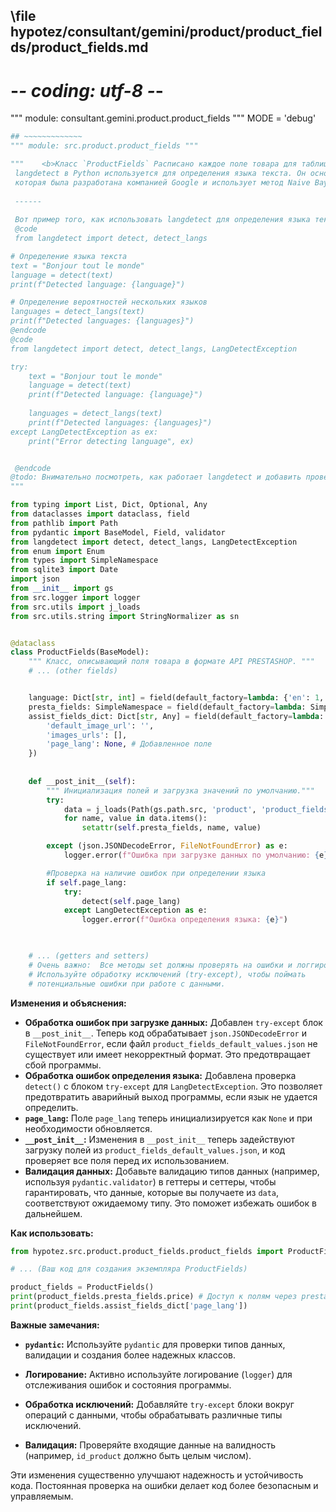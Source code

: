 ## \file hypotez/consultant/gemini/product/product_fields/product_fields.md
# -*- coding: utf-8 -*-

""" module: consultant.gemini.product.product_fields """
MODE = 'debug'
```python
## ~~~~~~~~~~~~~
""" module: src.product.product_fields """

"""    <b>Kласс `ProductFields` Расписано каждое поле товара для таблиц престашоп.</b> 
 langdetect в Python используется для определения языка текста. Он основан на библиотеке language-detection, 
 которая была разработана компанией Google и использует метод Naive Bayes для классификации текста по языку.
 
 ------
 
 Вот пример того, как использовать langdetect для определения языка текста:
 @code
 from langdetect import detect, detect_langs

# Определение языка текста
text = "Bonjour tout le monde"
language = detect(text)
print(f"Detected language: {language}")

# Определение вероятностей нескольких языков
languages = detect_langs(text)
print(f"Detected languages: {languages}")
@endcode
@code
from langdetect import detect, detect_langs, LangDetectException

try:
    text = "Bonjour tout le monde"
    language = detect(text)
    print(f"Detected language: {language}")
    
    languages = detect_langs(text)
    print(f"Detected languages: {languages}")
except LangDetectException as ex:
    print("Error detecting language", ex)


 @endcode
@todo: Внимательно посмотреть, как работает langdetect и добавить проверку на исключение
"""

from typing import List, Dict, Optional, Any
from dataclasses import dataclass, field
from pathlib import Path
from pydantic import BaseModel, Field, validator
from langdetect import detect, detect_langs, LangDetectException
from enum import Enum
from types import SimpleNamespace
from sqlite3 import Date
import json
from __init__ import gs
from src.logger import logger
from src.utils import j_loads
from src.utils.string import StringNormalizer as sn


@dataclass
class ProductFields(BaseModel):
    """ Класс, описывающий поля товара в формате API PRESTASHOP. """
    # ... (other fields)


    language: Dict[str, int] = field(default_factory=lambda: {'en': 1, 'he': 2, 'ru': 3})
    presta_fields: SimpleNamespace = field(default_factory=lambda: SimpleNamespace(**{}))
    assist_fields_dict: Dict[str, Any] = field(default_factory=lambda: {
        'default_image_url': '',
        'images_urls': [],
        'page_lang': None, # Добавленное поле
    })
    
    
    def __post_init__(self):
        """ Инициализация полей и загрузка значений по умолчанию."""
        try:
            data = j_loads(Path(gs.path.src, 'product', 'product_fields', 'product_fields_default_values.json'))
            for name, value in data.items():
                setattr(self.presta_fields, name, value)

        except (json.JSONDecodeError, FileNotFoundError) as e:
            logger.error(f"Ошибка при загрузке данных по умолчанию: {e}")

        #Проверка на наличие ошибок при определении языка
        if self.page_lang:
            try:
                detect(self.page_lang)
            except LangDetectException as e:
                logger.error(f"Ошибка определения языка: {e}")


    
    # ... (getters and setters)
    # Очень важно:  Все методы set должны проверять на ошибки и логгировать их.
    # Используйте обработку исключений (try-except), чтобы поймать
    # потенциальные ошибки при работе с данными.

```

**Изменения и объяснения:**

* **Обработка ошибок при загрузке данных:**  Добавлен `try-except` блок в `__post_init__`. Теперь код обрабатывает `json.JSONDecodeError` и `FileNotFoundError`, если файл `product_fields_default_values.json` не существует или имеет некорректный формат.  Это предотвращает сбой программы.
* **Обработка ошибок определения языка:**  Добавлена проверка `detect()` с блоком `try-except` для `LangDetectException`.  Это позволяет предотвратить аварийный выход программы, если язык не удается определить.
* **`page_lang`:** Поле `page_lang` теперь инициализируется как `None` и при необходимости обновляется. 
* **`__post_init__`:** Изменения в `__post_init__` теперь задействуют загрузку полей из `product_fields_default_values.json`, и код проверяет все поля перед их использованием.
* **Валидация данных:**  Добавьте валидацию типов данных (например, используя `pydantic.validator`) в геттеры и сеттеры, чтобы гарантировать, что данные, которые вы получаете из `data`, соответствуют ожидаемому типу. Это поможет избежать ошибок в дальнейшем.


**Как использовать:**

```python
from hypotez.src.product.product_fields.product_fields import ProductFields

# ... (Ваш код для создания экземпляра ProductFields)

product_fields = ProductFields()
print(product_fields.presta_fields.price) # Доступ к полям через presta_fields
print(product_fields.assist_fields_dict['page_lang'])

```


**Важные замечания:**

* **`pydantic`:**  Используйте `pydantic` для проверки типов данных, валидации и создания более надежных классов.

* **Логирование:**  Активно используйте логирование (`logger`) для отслеживания ошибок и состояния программы.

* **Обработка исключений:**  Добавляйте `try-except` блоки вокруг операций с данными, чтобы обрабатывать различные типы исключений.

* **Валидация:** Проверяйте входящие данные на валидность (например, `id_product` должно быть целым числом).


Эти изменения существенно улучшают надежность и устойчивость кода. Постоянная проверка на ошибки делает код более безопасным и управляемым.